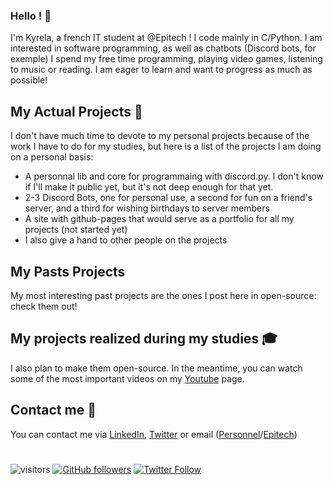 ### **Hello ! 👋**

I'm Kyrela, a french IT student at @Epitech !
I code mainly in C/Python.
I am interested in software programming, as well as chatbots (Discord bots, for exemple)
I spend my free time programming, playing video games, listening to music or reading.
I am eager to learn and want to progress as much as possible!

## My Actual Projects 💾

I don't have much time to devote to my personal projects because of the work I have to do for my studies, but here is a list of the projects I am doing on a personal basis:
- A personnal lib and core for programmaing with discord.py. I don't know if I'll make it public yet, but it's not deep enough for that yet.
- 2-3 Discord Bots, one for personal use, a second for fun on a friend's server, and a third for wishing birthdays to server members
- A site with github-pages that would serve as a portfolio for all my projects (not started yet)
- I also give a hand to other people on the projects

## My Pasts Projects

My most interesting past projects are the ones I post here in open-source: check them out!

## My projects realized during my studies 🎓

I also plan to make them open-source. In the meantime, you can watch some of the most important videos on my [Youtube](https://www.youtube.com/channel/UCh_LBIzGKG91pmLLh9bnXrA) page.

## Contact me 📨

You can contact me via [LinkedIn](https://www.linkedin.com/in/mathis-vinay/), [Twitter](https://twitter.com/Kyre1a) or email ([Personnel](mailto:mathis.vinay@gmail.com?subject=%5BGitHub%20contact%5D&body=%0D%0A%0D%0A%0D%0A%5BEnvoy%C3%A9%20depuis%20la%20page%20GitHub%20de%20Kyrela%5D)/[Epitech](mailto:mathis.vinay@epitech.eu?subject=%5BGitHub%20contact%5D&body=%0D%0A%0D%0A%0D%0A%5BEnvoy%C3%A9%20depuis%20la%20page%20GitHub%20de%20Kyrela%5D))
# 

![visitors](https://visitor-badge.glitch.me/badge?page_id=Kyrela)
[![GitHub followers](https://img.shields.io/github/followers/Kyrela?label=Followers&style=social)](https://github.com/Kyrela?tab=followers)
[![Twitter Follow](https://img.shields.io/twitter/follow/Kyre1a?style=social)](https://twitter.com/Kyre1a)
